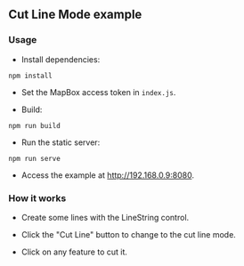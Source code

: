 ## Cut Line Mode example

### Usage
- Install dependencies:
```
npm install
```

- Set the MapBox access token in `index.js`.

- Build:
```
npm run build
```

- Run the static server:
```
npm run serve
```

- Access the example at http://192.168.0.9:8080.

### How it works
- Create some lines with the LineString control.

- Click the "Cut Line" button to change to the cut line mode.

- Click on any feature to cut it.
